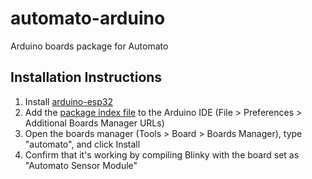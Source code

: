 # automato-arduino
Arduino boards package for Automato

## Installation Instructions
1. Install [arduino-esp32](https://docs.espressif.com/projects/arduino-esp32/en/latest/installing.html)
2. Add the [package index file](https://raw.githubusercontent.com/InterstitialTech/automato-arduino/main/package_automato_index.json)
to the Arduino IDE (File > Preferences > Additional Boards Manager URLs)
3. Open the boards manager (Tools > Board > Boards Manager), type "automato", and click Install
4. Confirm that it's working by compiling Blinky with the board set as "Automato Sensor Module"

